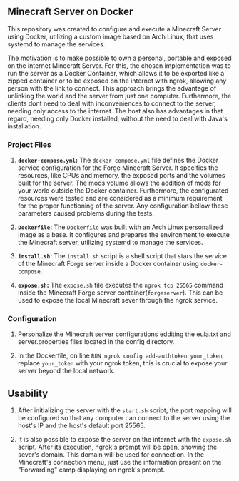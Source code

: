 ## Minecraft Server on Docker
    
This repository was created to configure and execute a Minecraft Server using Docker, utilizing a custom image based on Arch Linux, that uses systemd to manage the services.

The motivation is to make possible to own a personal, portable and exposed on the internet Minecraft Server. For this, the chosen implementation was to run the server as a Docker Container, which allows it to be exported like a zipped container or to be exposed on the internet with ngrok, allowing any person with the link to connect. This approach brings the advantage of unlinking the world and the server from just one computer. Furthermore, the clients dont need to deal with inconveniences to connect to the server, needing only access to the internet. The host also has advantages in that regard, needing only Docker installed, without the need to deal with Java's installation.

### Project Files

1. **`docker-compose.yml`:**
    The `docker-compose.yml` file defines the Docker service configuration for the Forge Minecraft Server. It specifies the resources, like CPUs and memory, the exposed ports and the volumes built for the server. The mods volume allows the addition of mods for your world outside the Docker container. Furthermore, the configurated resources were tested and are considered as a minimum requirement for the proper functioning of the server. Any configuration bellow these parameters caused problems during the tests.

3. **`Dockerfile`:**
    The `Dockerfile` was built with an Arch Linux personalized image as a base. It configures and prepares the environment to execute the Minecraft server, utilizing systemd to manage the services.

4. **`install.sh`:**
    The `install.sh` script is a shell script that stars the service of the Minecraft Forge server inside a Docker container using `docker-compose`.

5. **`expose.sh`:**
    The `expose.sh` file executes the `ngrok tcp 25565` command inside the Minecraft Forge server container(`forgeserver`). This can be used to expose the local Minecraft sever through the ngrok service.

### Configuration

1. Personalize the Minecraft server configurations edditing the eula.txt and server.properties files located in the config directory.

2. In the Dockerfile, on line `RUN ngrok config add-authtoken your_token`, replace `your_token` with your ngrok token, this is crucial to expose your server beyond the local network.

## Usability

1. After initializing the server with the `start.sh` script, the port mapping will be configured so that any computer can connect to the server using the host's IP and the host's default port 25565. 

2. It is also possible to expose the server on the internet with the `expose.sh` script. After its execution, ngrok's prompt will be open, showing the sever's domain. This domain will be used for connection. In the Minecraft's connection menu, just use the information present on the "Forwarding" camp displaying on ngrok's prompt.